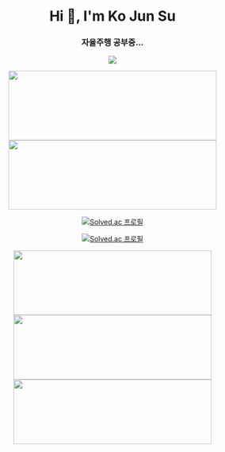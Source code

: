 
<div align=left>

<h1 align="center">Hi 👋, I'm Ko Jun Su</h1>
<h3 align="center">자율주행 공부중...</h3>
<div align=center>
<p align="center"><a href="https://hits.seeyoufarm.com"><img src="https://hits.seeyoufarm.com/api/count/incr/badge.svg?url=https%3A%2F%2Fgithub.com%2FJuko626&count_bg=%23FF0000&title_bg=%23000000&icon=python.svg&icon_color=%23FFFFFF&title=hits&edge_flat=false"/></a></p>


<a href="https://github.com/anuraghazra/convoychat">
  <img align="center" src="https://github-readme-stats.vercel.app/api/pin/?username=Juko626&repo=yolov5_Dangerous_object_images_detection_220207&theme=dark"height="140" width="420"/>
</a>
  
<a href="https://github.com/anuraghazra/convoychat">
  <img align="center" src="https://github-readme-stats.vercel.app/api/pin/?username=Juko626&repo=yolov5_Dangerous_object_images_detection_220207&theme=dark"height="140" width="420"/>
</a>
  


<!--백준 프로필 기본 버젼-->
[![Solved.ac
프로필](http://mazassumnida.wtf/api/v2/generate_badge?boj=dvot007)](https://solved.ac/dvot007)

<!--백준 프로필 미니 버젼-->
  [![Solved.ac
프로필](http://mazassumnida.wtf/api/mini/generate_badge?boj=dvot007)](https://solved.ac/dvot007)
  
  
  
<a href="https://github.com/Juko626/yolov5_Dangerous_object_images_detection_220207" >
  <img align="center" src="https://github-readme-stats.vercel.app/api/pin/?username=Juko626&repo=yolov5_Dangerous_object_images_detection_220207&theme=ayu-mirage"height="130" width="400" />
  
<a href="https://github.com/Juko626/yolov5_Dangerous_object_images_detection_220207" >
  <img align="center" src="https://github-readme-stats.vercel.app/api/pin/?username=Juko626&repo=yolov5_Dangerous_object_images_detection_220207&theme=ayu-mirage"height="130" width="400" />
  
<a href="https://github.com/Juko626/Reference" >
  <img align="center" src="https://github-readme-stats.vercel.app/api/pin/?username=Juko626&repo=Reference&theme=ayu-mirage"height="130" width="400" />
  
  




